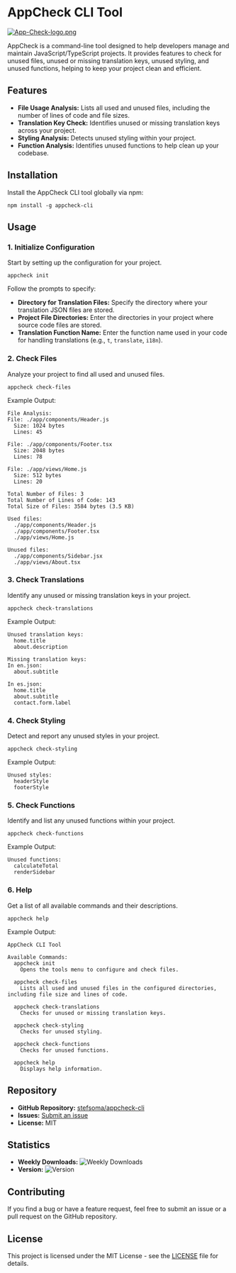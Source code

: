 # AppCheck CLI Tool

[![App-Check-logo.png](https://i.postimg.cc/NMWLCxWX/App-Check-logo.png)](https://postimg.cc/47QJmp44) <!-- Replace this URL with the actual URL of your logo -->

AppCheck is a command-line tool designed to help developers manage and maintain JavaScript/TypeScript projects. It provides features to check for unused files, unused or missing translation keys, unused styling, and unused functions, helping to keep your project clean and efficient.

## Features

- **File Usage Analysis:** Lists all used and unused files, including the number of lines of code and file sizes.
- **Translation Key Check:** Identifies unused or missing translation keys across your project.
- **Styling Analysis:** Detects unused styling within your project.
- **Function Analysis:** Identifies unused functions to help clean up your codebase.

## Installation

Install the AppCheck CLI tool globally via npm:

    npm install -g appcheck-cli

## Usage

### 1. Initialize Configuration

Start by setting up the configuration for your project.

    appcheck init

Follow the prompts to specify:

- **Directory for Translation Files:** Specify the directory where your translation JSON files are stored.
- **Project File Directories:** Enter the directories in your project where source code files are stored.
- **Translation Function Name:** Enter the function name used in your code for handling translations (e.g., `t`, `translate`, `i18n`).

### 2. Check Files

Analyze your project to find all used and unused files.

    appcheck check-files

Example Output:

    File Analysis:
    File: ./app/components/Header.js
      Size: 1024 bytes
      Lines: 45

    File: ./app/components/Footer.tsx
      Size: 2048 bytes
      Lines: 78

    File: ./app/views/Home.js
      Size: 512 bytes
      Lines: 20

    Total Number of Files: 3
    Total Number of Lines of Code: 143
    Total Size of Files: 3584 bytes (3.5 KB)

    Used files:
      ./app/components/Header.js
      ./app/components/Footer.tsx
      ./app/views/Home.js

    Unused files:
      ./app/components/Sidebar.jsx
      ./app/views/About.tsx

### 3. Check Translations

Identify any unused or missing translation keys in your project.

    appcheck check-translations

Example Output:

    Unused translation keys:
      home.title
      about.description

    Missing translation keys:
    In en.json:
      about.subtitle

    In es.json:
      home.title
      about.subtitle
      contact.form.label

### 4. Check Styling

Detect and report any unused styles in your project.

    appcheck check-styling

Example Output:

    Unused styles:
      headerStyle
      footerStyle

### 5. Check Functions

Identify and list any unused functions within your project.

    appcheck check-functions

Example Output:

    Unused functions:
      calculateTotal
      renderSidebar

### 6. Help

Get a list of all available commands and their descriptions.

    appcheck help

Example Output:

    AppCheck CLI Tool

    Available Commands:
      appcheck init
        Opens the tools menu to configure and check files.

      appcheck check-files
        Lists all used and unused files in the configured directories, including file size and lines of code.

      appcheck check-translations
        Checks for unused or missing translation keys.

      appcheck check-styling
        Checks for unused styling.

      appcheck check-functions
        Checks for unused functions.

      appcheck help
        Displays help information.

## Repository

- **GitHub Repository:** [stefsoma/appcheck-cli](https://github.com/stefsoma/appcheck-cli)
- **Issues:** [Submit an issue](https://github.com/stefsoma/appcheck-cli/issues)
- **License:** MIT

## Statistics

- **Weekly Downloads:** ![Weekly Downloads](https://img.shields.io/npm/dw/appcheck-cli) <!-- Badge for weekly downloads -->
- **Version:** ![Version](https://img.shields.io/npm/v/appcheck-cli) <!-- Badge for version -->

## Contributing

If you find a bug or have a feature request, feel free to submit an issue or a pull request on the GitHub repository.

## License

This project is licensed under the MIT License - see the [LICENSE](LICENSE) file for details.
